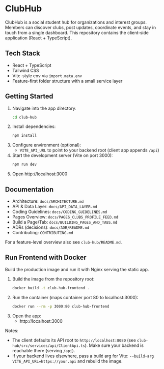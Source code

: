 # ClubHub

ClubHub is a social student hub for organizations and interest groups. Members can discover clubs, post updates, coordinate events, and stay in touch from a single dashboard. This repository contains the client-side application (React + TypeScript).

## Tech Stack

- React + TypeScript
- Tailwind CSS
- Vite-style env via `import.meta.env`
- Feature-first folder structure with a small service layer

## Getting Started

1. Navigate into the app directory:
   ```bash
   cd club-hub
   ```
2. Install dependencies:
   ```bash
   npm install
   ```
3. Configure environment (optional):
   - `VITE_API_URL` to point to your backend root (client app appends `/api`)
4. Start the development server (Vite on port 3000):
   ```bash
   npm run dev
   ```
5. Open http://localhost:3000

## Documentation

- Architecture: `docs/ARCHITECTURE.md`
- API & Data Layer: `docs/API_DATA_LAYER.md`
- Coding Guidelines: `docs/CODING_GUIDELINES.md`
- Pages Overview: `docs/PAGES_CLUBS_PROFILE_FEED.md`
- Build a Page/Tab: `docs/BUILDING_PAGES_AND_TABS.md`
- ADRs (decisions): `docs/ADR/README.md`
- Contributing: `CONTRIBUTING.md`

For a feature-level overview also see `club-hub/README.md`.

## Run Frontend with Docker

Build the production image and run it with Nginx serving the static app.

1. Build the image from the repository root:
   ```bash
   docker build -t club-hub-frontend .
   ```
2. Run the container (maps container port 80 to localhost:3000):
   ```bash
   docker run --rm -p 3000:80 club-hub-frontend
   ```
3. Open the app:
   - http://localhost:3000

Notes:
- The client defaults its API root to `http://localhost:8080` (see `club-hub/src/services/api/ClientApi.ts`). Make sure your backend is reachable there (serving `/api`).
- If your backend lives elsewhere, pass a build arg for Vite: `--build-arg VITE_API_URL=https://your.api` and rebuild the image.
